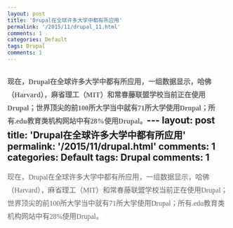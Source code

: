 ```yaml
---
layout: post
title: 'Drupal在全球许多大学中都有所应用'
permalink: '/2015/11/drupal_11.html'
comments: 1
categories: Default
tags: Drupal
comments: 1
---
```

<span style="background-color: white; color: #666666; font-family: 'Microsoft YaHei'; font-size: 16px; line-height: 30px; text-align: justify;">现在，Drupal在全球许多大学中都有所应用，一组数据显示，哈佛（Harvard），麻省理工（MIT）和常春藤联盟学校当前正在使用Drupal；世界顶尖的前100所大学当中就有71所大学使用Drupal；所有.edu教育类机构网站中有28%使用Drupal。</span>---
layout: post
title: 'Drupal在全球许多大学中都有所应用'
permalink: '/2015/11/drupal.html'
comments: 1
categories: Default
tags: Drupal
comments: 1
---
<span style="background-color: white; color: #666666; font-family: 'Microsoft YaHei'; font-size: 16px; line-height: 30px; text-align: justify;">现在，Drupal在全球许多大学中都有所应用，一组数据显示，哈佛（Harvard），麻省理工（MIT）和常春藤联盟学校当前正在使用Drupal；世界顶尖的前100所大学当中就有71所大学使用Drupal；所有.edu教育类机构网站中有28%使用Drupal。</span>